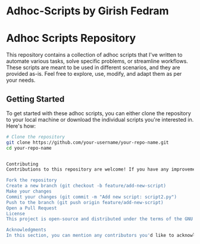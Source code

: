 # Adhoc-Scripts by Girish Fedram

# Adhoc Scripts Repository

This repository contains a collection of adhoc scripts that I've written to automate various tasks, solve specific problems, or streamline workflows. These scripts are meant to be used in different scenarios, and they are provided as-is. Feel free to explore, use, modify, and adapt them as per your needs.

## Getting Started

To get started with these adhoc scripts, you can either clone the repository to your local machine or download the individual scripts you're interested in. Here's how:

```bash
# Clone the repository
git clone https://github.com/your-username/your-repo-name.git
cd your-repo-name


Contributing
Contributions to this repository are welcome! If you have any improvements or additional adhoc scripts that you'd like to share, please follow these steps:

Fork the repository
Create a new branch (git checkout -b feature/add-new-script)
Make your changes
Commit your changes (git commit -m "Add new script: script2.py")
Push to the branch (git push origin feature/add-new-script)
Open a Pull Request
License
This project is open-source and distributed under the terms of the GNU General Public License v3.0. See the LICENSE file for more details.

Acknowledgments
In this section, you can mention any contributors you'd like to acknowledge or any external libraries or resources you've used to create your scripts.

